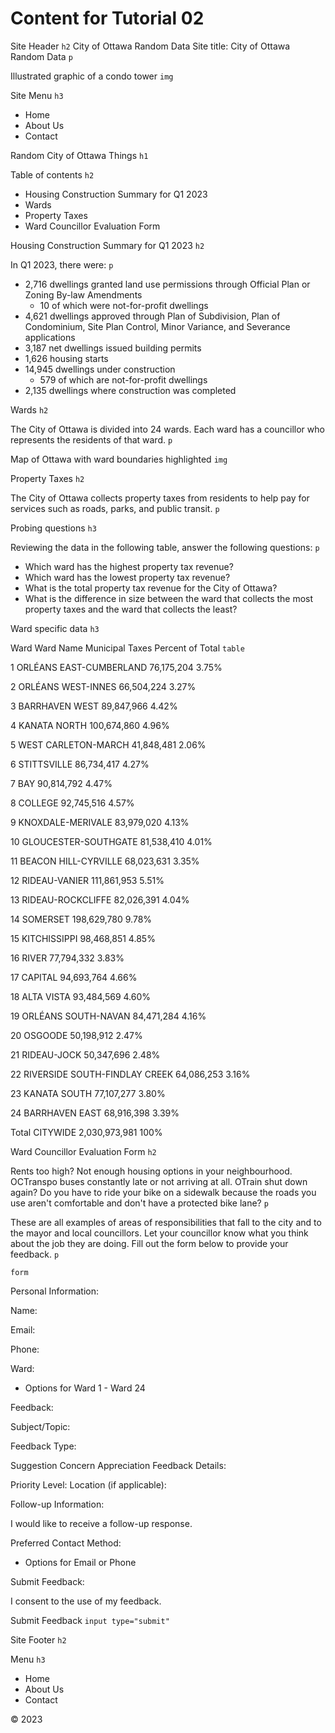 # Content for Tutorial 02

Site Header `h2`
 City of Ottawa Random Data 
Site title: City of Ottawa Random Data `p`

Illustrated graphic of a condo tower `img`

Site Menu `h3`

- Home
- About Us
- Contact

Random City of Ottawa Things `h1`

Table of contents `h2`

- Housing Construction Summary for Q1 2023
- Wards
- Property Taxes
- Ward Councillor Evaluation Form

Housing Construction Summary for Q1 2023 `h2`

In Q1 2023, there were: `p`

- 2,716 dwellings granted land use permissions through Official Plan or Zoning By-law Amendments
  - 10 of which were not-for-profit dwellings
- 4,621 dwellings approved through Plan of Subdivision, Plan of Condominium, Site Plan Control, Minor Variance, and Severance applications
- 3,187 net dwellings issued building permits
- 1,626 housing starts
- 14,945 dwellings under construction
  - 579 of which are not-for-profit dwellings
- 2,135 dwellings where construction was completed

Wards `h2`

The City of Ottawa is divided into 24 wards. Each ward has a councillor who represents the residents of that ward. `p`

Map of Ottawa with ward boundaries highlighted `img`

Property Taxes `h2`

The City of Ottawa collects property taxes from residents to help pay for services such as roads, parks, and public transit. `p`

Probing questions `h3`

Reviewing the data in the following table, answer the following questions: `p`

- Which ward has the highest property tax revenue?
- Which ward has the lowest property tax revenue?
- What is the total property tax revenue for the City of Ottawa?
- What is the difference in size between the ward that collects the most property taxes and the ward that collects the least?

Ward specific data `h3`

Ward Ward Name Municipal Taxes Percent of Total `table`

1 ORLÉANS EAST-CUMBERLAND 76,175,204 3.75%

2 ORLÉANS WEST-INNES 66,504,224 3.27%

3 BARRHAVEN WEST 89,847,966 4.42%

4 KANATA NORTH 100,674,860 4.96%

5 WEST CARLETON-MARCH 41,848,481 2.06%

6 STITTSVILLE 86,734,417 4.27%

7 BAY 90,814,792 4.47%

8 COLLEGE 92,745,516 4.57%

9 KNOXDALE-MERIVALE 83,979,020 4.13%

10 GLOUCESTER-SOUTHGATE 81,538,410 4.01%

11 BEACON HILL-CYRVILLE 68,023,631 3.35%

12 RIDEAU-VANIER 111,861,953 5.51%

13 RIDEAU-ROCKCLIFFE 82,026,391 4.04%

14 SOMERSET 198,629,780 9.78%

15 KITCHISSIPPI 98,468,851 4.85%

16 RIVER 77,794,332 3.83%

17 CAPITAL 94,693,764 4.66%

18 ALTA VISTA 93,484,569 4.60%

19 ORLÉANS SOUTH-NAVAN 84,471,284 4.16%

20 OSGOODE 50,198,912 2.47%

21 RIDEAU-JOCK 50,347,696 2.48%

22 RIVERSIDE SOUTH-FINDLAY CREEK 64,086,253 3.16%

23 KANATA SOUTH 77,107,277 3.80%

24 BARRHAVEN EAST 68,916,398 3.39%

Total CITYWIDE 2,030,973,981 100%

Ward Councillor Evaluation Form `h2`

Rents too high? Not enough housing options in your neighbourhood. OCTranspo buses constantly late or not arriving at all. OTrain shut down again? Do you have to ride your bike on a sidewalk because the roads you use aren't comfortable and don't have a protected bike lane? `p`

These are all examples of areas of responsibilities that fall to the city and to the mayor and local councillors. Let your councillor know what you think about the job they are doing. Fill out the form below to provide your feedback. `p`

`form`

Personal Information:

Name:

Email:

Phone:

Ward:

- Options for Ward 1 - Ward 24

Feedback:

Subject/Topic:

Feedback Type:

Suggestion Concern Appreciation Feedback Details:

Priority Level: Location (if applicable):

Follow-up Information:

I would like to receive a follow-up response.

Preferred Contact Method:

- Options for Email or Phone

Submit Feedback:

I consent to the use of my feedback.

Submit Feedback `input type="submit"`

Site Footer `h2`

Menu `h3`

- Home
- About Us
- Contact

© 2023
